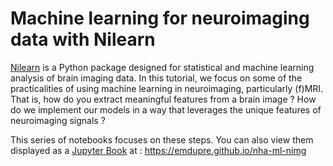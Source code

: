 # Machine learning for neuroimaging data with Nilearn

[Nilearn](https://nilearn.github.io) is a Python package designed for statistical and machine learning analysis of brain imaging data.
In this tutorial, we focus on some of the practicalities of using machine learning in neuroimaging, particularly (f)MRI.
That is, how do you extract meaningful features from a brain image ?
How do we implement our models in a way that leverages the unique features of neuroimaging signals ?

This series of notebooks focuses on these steps.
You can also view them displayed as a [Jupyter Book](https://jupyterbook.org) at :
https://emdupre.github.io/nha-ml-nimg
